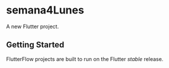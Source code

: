 # semana4Lunes

A new Flutter project.

## Getting Started

FlutterFlow projects are built to run on the Flutter _stable_ release.
